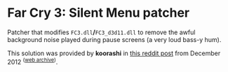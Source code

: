 # Far Cry 3: Silent Menu patcher

Patcher that modifies `FC3.dll`**/**`FC3_d3d11.dll` to remove the awful background noise played during pause screens (a very loud bass-y hum).

This solution was provided by **koorashi** in [this reddit post](https://old.reddit.com/r/farcry/comments/15q4en/goddamn_that_bassy_repetitive_noise_on_the_pause/c7ozuna/) from December 2012 <sup>([web archive](http://web.archive.org/web/20220411160830/https://old.reddit.com/r/farcry/comments/15q4en/goddamn_that_bassy_repetitive_noise_on_the_pause/))</sup>.
